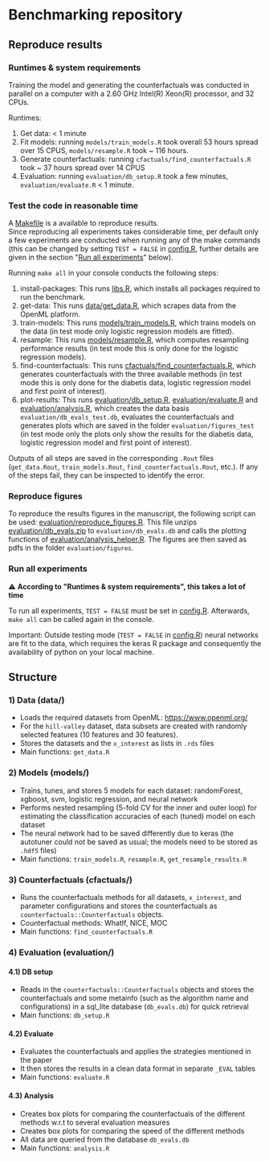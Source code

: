 # Benchmarking repository 

## Reproduce results 

###  Runtimes & system requirements
Training the model and generating the counterfactuals was conducted in parallel on a computer with a 2.60 GHz Intel(R) Xeon(R) processor, and 32 CPUs.

Runtimes: 
1) Get data: < 1 minute
2) Fit models: running `models/train_models.R` took overall 53 hours spread over 15 CPUS, `models/resample.R` took ~ 116 hours.
3) Generate counterfactuals: running `cfactuals/find_counterfactuals.R` took ~ 37 hours spread over 14 CPUS
4) Evaluation: running `evaluation/db_setup.R` took a few minutes, `evaluation/evaluate.R` < 1 minute.

### Test the code in reasonable time
A [Makefile](Makefile) is a available to reproduce results.  
Since reproducing all experiments takes considerable time, per default only a few experiments are conducted when running any of the make commands (this can be changed by setting `TEST = FALSE` in [config.R](config.R), further details are given in the section "[Run all experiments](#run-all-experiments)" below).

Running `make all` in your console conducts the following steps: 
1) install-packages: This runs [libs.R](libs.R), which installs all packages required to run the benchmark.
2) get-data: This runs [data/get_data.R](data/get_data.R), which scrapes data from the OpenML platform.
3) train-models: This runs [models/train_models.R](models/train_models.R), which trains models on the data (in test mode only logistic regression models are fitted).
4) resample: This runs [models/resample.R](models/resample.R), which computes resampling performance results (in test mode this is only done for the logistic regression models).
5) find-counterfactuals: This runs [cfactuals/find_counterfactuals.R](cfactuals/find_counterfactuals.R), which generates counterfactuals with the three available methods (in test mode this is only done for the diabetis data, logistic regression model and first point of interest).
6) plot-results: This runs [evaluation/db_setup.R](evaluation/db_setup.R), [evaluation/evaluate.R](evaluation/evaluate.R) and [evaluation/analysis.R](evaluation/analysis.R), which creates the data basis `evaluation/db_evals_test.db`, evaluates the counterfactuals and generates plots which are saved in the folder `evaluation/figures_test` (in test mode only the plots only show the results for the diabetis data, logistic regression model and first point of interest).

Outputs of all steps are saved in the corresponding `.Rout` files (`get_data.Rout`, `train_models.Rout`, `find_counterfactuals.Rout`, etc.). If any of the steps fail, they can be inspected to identify the error. 

### Reproduce figures 
To reproduce the results figures in the manuscript, the following script can be used: [evaluation/reproduce_figures.R](evaluation/reproduce_figures.R). 
This file unzips [evaluation/db_evals.zip](evaluation/db_evals.zip) to `evaluation/db_evals.db` and calls the plotting functions of [evaluation/analysis_helper.R](evaluation/analysis_helper.R). 
The figures are then saved as pdfs in the folder `evaluation/figures`. 

### Run all experiments 
:warning: **According to "Runtimes & system requirements", this takes a lot of time**

To run all experiments, `TEST = FALSE` must be set in [config.R](config.R). Afterwards, `make all` can be called again in the console.

Important: Outside testing mode (`TEST = FALSE` in [config.R](config.R)) neural networks are fit to the data, which requires the keras R package and consequently the availability of python on your local machine. 

## Structure 

### 1) Data (data/)

- Loads the required datasets from OpenML: https://www.openml.org/
- For the `hill-valley` dataset, data subsets are created with randomly selected features (10 features and 30 features).
- Stores the datasets and the `x_interest` as lists in `.rds` files
- Main functions: `get_data.R`

### 2) Models (models/)

- Trains, tunes, and stores 5 models for each dataset: randomForest, xgboost, svm, logistic regression, and neural network
- Performs nested resampling (5-fold CV for the inner and outer loop) for estimating the classification accuracies of each (tuned) model on each dataset
- The neural network had to be saved differently due to keras (the autotuner could not be saved as usual; the models need to be stored as `.hdf5` files)
- Main functions: `train_models.R`, `resample.R`, `get_resample_results.R`

### 3) Counterfactuals (cfactuals/)

- Runs the counterfactuals methods for all datasets, `x_interest`, and parameter configurations and stores the counterfactuals as `counterfactuals::Counterfactuals` objects.
- Counterfactual methods: WhatIf, NICE, MOC
- Main functions: `find_counterfactuals.R`

### 4) Evaluation (evaluation/)

#### 4.1) DB setup

- Reads in the `counterfactuals::Counterfactuals` objects and stores the counterfactuals and some metainfo (such as the algorithm name and configurations)
in a sql_lite database (`db_evals.db`) for quick retrieval
- Main functions: `db_setup.R`

#### 4.2) Evaluate

- Evaluates the counterfactuals and applies the strategies mentioned in the paper
- It then stores the results in a clean data format in separate `_EVAL` tables
- Main functions: `evaluate.R`

#### 4.3) Analysis

- Creates box plots for comparing the counterfactuals of the different methods w.r.t to several evaluation measures
- Creates box plots for comparing the speed of the different methods
- All data are queried from the database `db_evals.db`
- Main functions: `analysis.R`
